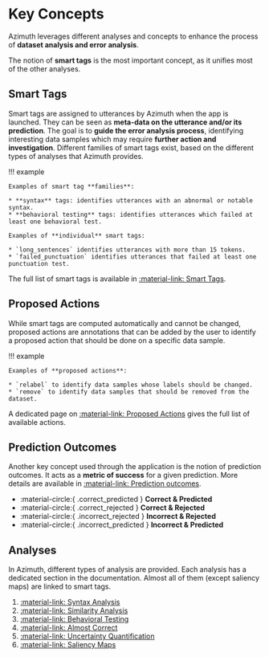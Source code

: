 # Key Concepts

Azimuth leverages different analyses and concepts to enhance the process of **dataset analysis and
error analysis**.

The notion of **smart tags** is the most important concept, as it unifies most of the other
analyses.

## Smart Tags

Smart tags are assigned to utterances by Azimuth when the app is launched. They can be seen as
**meta-data on the utterance and/or its prediction**. The goal is to **guide the error analysis
process**, identifying interesting
data samples which may require
**further action and investigation**. Different families of smart tags exist, based on the different
types of analyses that Azimuth provides.

!!! example

    Examples of smart tag **families**:

    * **syntax** tags: identifies utterances with an abnormal or notable syntax.
    * **behavioral testing** tags: identifies utterances which failed at least one behavioral test.

    Examples of **individual** smart tags:

    * `long_sentences` identifies utterances with more than 15 tokens.
    * `failed_punctuation` identifies utterances that failed at least one punctuation test.

The full list of smart tags is available in [:material-link: Smart Tags](smart-tags.md).

## Proposed Actions

While smart tags are computed automatically and cannot be changed, proposed actions are annotations
that can be added by the user to identify a proposed action that should be done on a specific data
sample.

!!! example

    Examples of **proposed actions**:

    * `relabel` to identify data samples whose labels should be changed.
    * `remove` to identify data samples that should be removed from the dataset.

A dedicated page on [:material-link: Proposed Actions](proposed-actions.md) gives the full list of
available actions.

## Prediction Outcomes

Another key concept used through the application is the notion of prediction outcomes. It acts as a
**metric of success** for a given prediction. More details are available
in [:material-link: Prediction outcomes](outcomes.md).

* :material-circle:{ .correct_predicted } **Correct & Predicted**
* :material-circle:{ .correct_rejected } **Correct & Rejected**
* :material-circle:{ .incorrect_rejected } **Incorrect & Rejected**
* :material-circle:{ .incorrect_predicted } **Incorrect & Predicted**

## Analyses

In Azimuth, different types of analysis are provided. Each analysis has a dedicated section in the
documentation. Almost all of them (except saliency maps) are linked to smart tags.

1. [:material-link: Syntax Analysis](syntax-analysis.md)
2. [:material-link: Similarity Analysis](similarity.md)
3. [:material-link: Behavioral Testing](behavioral-testing.md)
4. [:material-link: Almost Correct](outcomes.md)
5. [:material-link: Uncertainty Quantification](uncertainty.md)
6. [:material-link: Saliency Maps](saliency.md)
